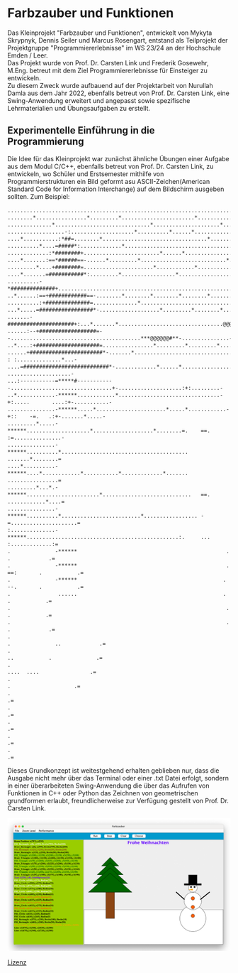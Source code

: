 # Farbzauber und Funktionen

Das Kleinprojekt "Farbzauber und Funktionen", entwickelt von Mykyta Skrypnyk, Dennis Seiler und Marcus Rosengart,
entstand als Teilprojekt der Projektgruppe "Programmiererlebnisse" im WS 23/24 an der Hochschule Emden / Leer. </br>
Das Projekt wurde von Prof. Dr. Carsten Link und Frederik Gosewehr, M.Eng. betreut mit dem Ziel
Programmiererlebnisse für Einsteiger zu entwickeln. </br>
Zu diesem Zweck wurde aufbauend auf der Projektarbeit von Nurullah Damla aus dem Jahr 2022, ebenfalls betreut von Prof. Dr. Carsten Link, eine
Swing-Anwendung erweitert und angepasst sowie spezifische Lehrmaterialien und Übungsaufgaben zu erstellt.

## Experimentelle Einführung in die Programmierung

Die Idee für das Kleinprojekt war zunächst ähnliche Übungen einer Aufgabe aus dem Modul C/C++, ebenfalls betreut von Prof. Dr. Carsten Link,
 zu entwickeln, wo Schüler und Erstsemester mithilfe von Programmierstrukturen ein Bild geformt asu ASCII-Zeichen(American Standard Code for Information Interchange)
auf dem Bildschirm ausgeben sollten. Zum Beispiel:
```
....................................................................................................-
........*................*.........*.......................*..................*.........*...........-
..............*..............................*.....................*............................*...-
..................-:....................*..........*......*...............*.......*.................-
....*...........:*##=........*.................................*....................................-
..........*....=#####*:.............*...................................*...............*...........-
.............:*########+........................*......*.......................*...............*....-
....*.......:==*######==-......*.........*...........................*................*.............-
.........*....+########=......................*............*........................................-
....*.......=###########*:.........*.................*.......................*.........*......*.....-
..........-*##############+.........................................................................-
..*......:==+############==-........*........*........*........*...........******:..................-
..........:+##############=..............*.................................@@@@@@-........*.......*.-
...*.....=#################*-...................*.........*........*.......@@@@@@-..................-
.......-#####################+:...*.......*.................................@@@@@@-.........*........-
......:--+##################=--.........................................***@@@@@@#**-...............-
..*....:+####################=................*.........*.........*........:=-:+.:.......*..........-
......+#######################*-.......*....................................:: : :..............*...-
....=###########################*-.............*......*....................:..  ....................-
...:-----------=*****#------------................................+-....................:+:.........-
..*............-******............*................................-+:.....       ....:+-...........-
...............-******.....*......................*.....*............-+::    -=.   .:+-.......*.....-
.........*.....-******....................*...................*........=.    ==.   :=...............-
...............-******..........*........................................           .......*........=
....*..........-******....*............*...........*.............*.......           ................=
.........*...*.-******.......................*............................   ==.   ............*....=
...............-******..........*.........................*................. -=.....................=
:..............-******................................................:.     ...     :.............:=
.              -******                                               .                .            .=
.              -******                                               .       ==:       .           .=
.              -******                                              .        --.       .           .=
.               ......                                              .                  .           .=
.                                                                    .                 .           .=
.                                                                    .                .            .=
.                                                                     .              ..            .=
.                                                                      ..           .              .=
.                                                                        ....  ....                .=
.                                                                             .                    .=
.                                                                                                  .=
.                                                                                                  .=
.                                                                                                  .=
.                                                                                                  .=
.                                                                                                  .=
```
Dieses Grundkonzept ist weitestgehend erhalten geblieben nur, dass die Ausgabe nicht mehr über das Terminal oder einer .txt Datei erfolgt, sondern
in einer überarbeiteten Swing-Anwendung die über das Aufrufen von Funktionen in C++ oder Python das Zeichnen von geometrischen grundformen erlaubt,
freundlicherweise zur Verfügung gestellt von Prof. Dr. Carsten Link.

![Beispiel Swing](SwingBeispiel.png)

[Lizenz](LICENSE.md)